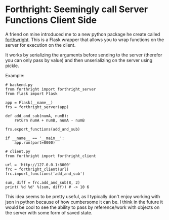 # Forthright: Seemingly call Server Functions Client Side

A friend on mine introduced me to a new python package he create called [forthwright](https://github.com/mariusfacktor/forthright/tree/main). This is a Flask wrapper that allows you to wrap functions on the server for execution on the client.

It works by serializing the arguments before sending to the server (therefor you can only pass by value) and then unserializing on the server using pickle.

Example:

```
# backend.py
from forthright import forthright_server
from flask import Flask

app = Flask(__name__)
frs = forthright_server(app)

def add_and_sub(numA, numB):
    return numA + numB, numA - numB

frs.export_functions(add_and_sub)

if __name__ == '__main__':
    app.run(port=8000)
```

```
# client.py
from forthright import forthright_client

url = 'http://127.0.0.1:8000'
frc = forthright_client(url)
frc.import_functions('add_and_sub')

sum, diff = frc.add_and_sub(8, 2)
print('%d %d' %(sum, diff)) # -> 10 6
```

This idea seems to be pretty useful, as I typically don't enjoy working with json in python because of how cumbersome it can be. I think in the future it would be cool to see the ability to pass by reference/work with objects on the server with some form of saved state.